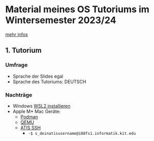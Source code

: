 # Material meines OS Tutoriums im Wintersemester 2023/24

[mehr infos](https://bohner.me/teaching/ws2023_ostut/)

## 1. Tutorium

### Umfrage
- Sprache der Slides egal
- Sprache des Tutoriums: DEUTSCH

### Nachträge
- Windows [WSL2 installieren](https://learn.microsoft.com/en-us/windows/wsl/install)
- Apple M* Mac Geräte:
    - [Podman](https://developer.ibm.com/tutorials/running-x86-64-containers-mac-silicon-m1/)
    - [QEMU](https://formulae.brew.sh/formula/qemu)
    - [ATIS SSH](https://www.atis.informatik.kit.edu/513.php)
        - `-$ s_deinatisusername@i08fs1.informatik.kit.edu`
